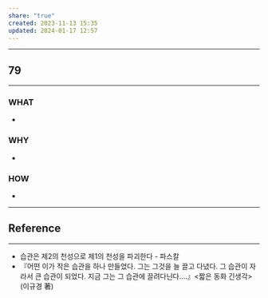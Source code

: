 ```yaml
---
share: "true"
created: 2023-11-13 15:35
updated: 2024-01-17 12:57
---
```


---
## 79
---
### WHAT
- 
### WHY
- 
### HOW
- 
---


## Reference
---
- 습관은 제2의 천성으로 제1의 천성을 파괴한다 - 파스칼
- 『어떤 이가 작은 습관을 하나 만들었다. 그는 그것을 늘 끌고 다녔다. 그 습관이 자라서 큰 습관이 되었다. 지금 그는 그 습관에 끌려다닌다….』<짧은 동화 긴생각>(이규경 著)